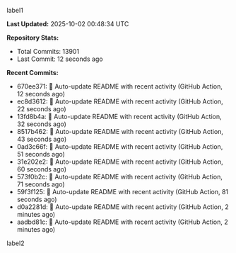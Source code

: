 
label1 
<!-- ACTIVITY_START -->
**Last Updated:** 2025-10-02 00:48:34 UTC

**Repository Stats:**
- Total Commits: 13901
- Last Commit: 12 seconds ago

**Recent Commits:**
- 670ee371: 🤖 Auto-update README with recent activity (GitHub Action, 12 seconds ago)
- ec8d3612: 🤖 Auto-update README with recent activity (GitHub Action, 22 seconds ago)
- 13fd8b4a: 🤖 Auto-update README with recent activity (GitHub Action, 32 seconds ago)
- 8517b462: 🤖 Auto-update README with recent activity (GitHub Action, 43 seconds ago)
- 0ad3c66f: 🤖 Auto-update README with recent activity (GitHub Action, 51 seconds ago)
- 31e202e2: 🤖 Auto-update README with recent activity (GitHub Action, 60 seconds ago)
- 573f0b2c: 🤖 Auto-update README with recent activity (GitHub Action, 71 seconds ago)
- 59f3f125: 🤖 Auto-update README with recent activity (GitHub Action, 81 seconds ago)
- d0a2281d: 🤖 Auto-update README with recent activity (GitHub Action, 2 minutes ago)
- aadbd81c: 🤖 Auto-update README with recent activity (GitHub Action, 2 minutes ago)
<!-- ACTIVITY_END -->

label2
